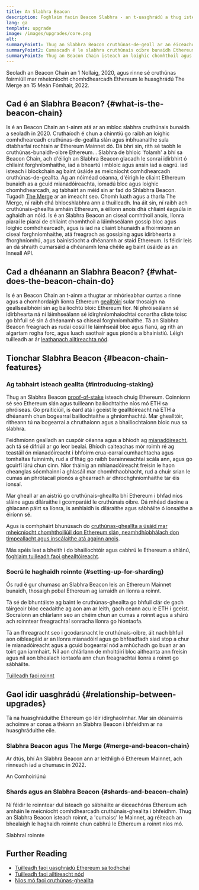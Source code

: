```yaml
---
title: An Slabhra Beacon
description: Foghlaim faoin Beacon Slabhra - an t-uasghrádú a thug isteach cruthúnais Ethereum.
lang: ga
template: upgrade
image: /images/upgrades/core.png
alt:
summaryPoint1: Thug an Slabhra Beacon cruthúnas-de-geall ar an éiceachóras Ethereum.
summaryPoint2: Cumascadh é le slabhra cruthúnais oibre bunaidh Ethereum i Meán Fómhair 2022.
summaryPoint3: Thug an Beacon Chain isteach an loighic chomhthoil agus an prótacal gossip bloc a dhaingníonn Ethereum anois.
---
```


<UpgradeStatus isShipped dateKey="page-upgrades:page-upgrades-beacon-date">
  Seoladh an Beacon Chain an 1 Nollaig, 2020, agus rinne sé cruthúnas foirmiúil mar mheicníocht chomhdhearcadh Ethereum le huasghrádú The Merge an 15 Meán Fómhair, 2022.
</UpgradeStatus>

## Cad é an Slabhra Beacon? {#what-is-the-beacon-chain}

Is é an Beacon Chain an t-ainm atá ar an mbloc slabhra cruthúnais bunaidh a seoladh in 2020. Cruthaíodh é chun a chinntiú go raibh an loighic comhdhearcadh cruthúnas-de-geallta slán agus inbhuanaithe sula dtabharfaí rochtain ar Ethereum Mainnet dó. Dá bhrí sin, rith sé taobh le cruthúnas-bunaidh-oibre Ethereum. . Slabhra de bhloic 'folamh' a bhí sa Beacon Chain, ach d'éiligh an Slabhra Beacon glacadh le sonraí idirbhirt ó chliaint forghníomhaithe, iad a bheartú i mbloic agus ansin iad a eagrú. iad isteach i blockchain ag baint úsáide as meicníocht comhdhearcadh cruthúnas-de-geallta. Ag an nóiméad céanna, d'éirigh le cliaint Ethereum bunaidh as a gcuid mianadóireachta, iomadú bloc agus loighic chomhdhearcadh, ag tabhairt an méid sin ar fad do Shlabhra Beacon. Tugadh [The Merge](/roadmap/merge/) ar an imeacht seo. Chomh luath agus a tharla The Merge, ní raibh dhá bhlocshlabhra ann a thuilleadh. Ina áit sin, ní raibh ach cruthúnais-gheallta amháin Ethereum, a éilíonn anois dhá chliaint éagsúla in aghaidh an nóid. Is é an Slabhra Beacon an ciseal comhthoil anois, líonra piaraí le piaraí de chliaint chomhthoil a láimhseálann gossip bloc agus loighic comhdhearcadh, agus is iad na cliaint bhunaidh a fhoirmíonn an ciseal forghníomhaithe, atá freagrach as gossiping agus idirbhearta a fhorghníomhú, agus bainistíocht a dhéanamh ar staid Ethereum. Is féidir leis an dá shraith cumarsáid a dhéanamh lena chéile ag baint úsáide as an Inneall API.

## Cad a dhéanann an Slabhra Beacon? {#what-does-the-beacon-chain-do}

Is é an Beacon Chain an t-ainm a thugtar ar mhórleabhar cuntas a rinne agus a chomhordaigh líonra Ethereum [gealltóirí](/staking/) sular thosaigh na geallsealbhóirí sin ag bailíochtú bloic Ethereum fíor. Ní phróiseálann sé idirbhearta ná ní láimhseálann sé idirghníomhaíochtaí conartha cliste toisc go bhfuil sé sin á dhéanamh sa chiseal forghníomhaithe. Tá an Slabhra Beacon freagrach as rudaí cosúil le láimhseáil bloc agus fianú, ag rith an algartam rogha forc, agus luach saothair agus pionóis a bhainistiú. Léigh tuilleadh ar ár [leathanach ailtireachta nód](/developers/docs/nodes-and-clients/node-architecture/#node-comparison).

## Tionchar Slabhra Beacon {#beacon-chain-features}

### Ag tabhairt isteach geallta {#introducing-staking}

Thug an Slabhra Beacon  [proof-of-stake](/developers/docs/consensus-mechanisms/pos/) isteach chuig Ethereum. Coinníonn sé seo Ethereum slán agus tuilleann bailíochtaithe níos mó ETH sa phróiseas. Go praiticiúil, is éard atá i gceist le gealltóireacht ná ETH a dhéanamh chun bogearraí bailíochtaithe a ghníomhachtú. Mar ghealltóir, ritheann tú na bogearraí a chruthaíonn agus a bhailíochtaíonn bloic nua sa slabhra.

Feidhmíonn gealladh an cuspóir céanna agus a bhíodh ag [mianadóireacht](/developers/docs/consensus-mechanisms/pow/mining/), ach tá sé difriúil ar go leor bealaí. Bhíodh caiteachas mór roimh ré ag teastáil ón mianadóireacht i bhfoirm crua-earraí cumhachtacha agus tomhaltas fuinnimh, rud a d'fhág go raibh barainneachtaí scála ann, agus go gcuirfí lárú chun cinn. Níor tháinig an mhianadóireacht freisin le haon cheanglas sócmhainní a ghlasáil mar chomhthaobhacht, rud a chuir srian le cumas an phrótacail pionós a ghearradh ar dhrochghníomhaithe tar éis ionsaí.

Mar gheall ar an aistriú go cruthúnais-gheallta bhí Ethereum i bhfad níos sláine agus díláraithe i gcomparáid le cruthúnais oibre. Dá mhéad daoine a ghlacann páirt sa líonra, is amhlaidh is díláraithe agus sábháilte ó ionsaithe a éiríonn sé.

Agus is comhpháirt bhunúsach do [cruthúnas-gheallta a úsáid mar mheicníocht chomhthoiliúil don Ethereum slán, neamhdhíobhálach don timpeallacht agus inscálaithe atá againn anois](/roadmap/vision/).

<InfoBanner emoji=":money_bag:">
  Más spéis leat a bheith i do bhailíochtóir agus cabhrú le Ethereum a shlánú, <a href="/staking/">foghlaim tuilleadh faoi ghealltóireacht</a>.
</InfoBanner>

### Socrú le haghaidh roinnte {#setting-up-for-sharding}

Ós rud é gur chumasc an Slabhra Beacon leis an Ethereum Mainnet bunaidh, thosaigh pobal Ethereum ag iarraidh an líonra a roinnt.

Tá sé de bhuntáiste ag baint le cruthúnas-gheallta go bhfuil clár de gach táirgeoir bloc ceadaithe ag aon am ar leith, gach ceann acu le ETH i gceist. Socraíonn an chlárlann seo an chéim chun an cumas a roinnt agus a shárú ach roinntear freagrachtaí sonracha líonra go hiontaofa.

Tá an fhreagracht seo i gcodarsnacht le cruthúnais-oibre, áit nach bhfuil aon oibleagáid ar an líonra mianadóirí agus go bhféadfadh siad stop a chur le mianadóireacht agus a gcuid bogearraí nód a mhúchadh go buan ar an toirt gan iarmhairt. Níl aon chlárlann de mholtóirí bloc aitheanta ann freisin agus níl aon bhealach iontaofa ann chun freagrachtaí líonra a roinnt go sábháilte.

[Tuilleadh faoi roinnt](/roadmap/danksharding/)

## Gaol idir uasghrádú {#relationship-between-upgrades}

Tá na huasghráduithe Ethereum go léir idirghaolmhar. Mar sin déanaimis achoimre ar conas a théann an Slabhra Beacon i bhfeidhm ar na huasghráduithe eile.

### Slabhra Beacon agus The Merge {#merge-and-beacon-chain}

Ar dtús, bhí An Slabhra Beacon ann ar leithligh ó Ethereum Mainnet, ach rinneadh iad a chumasc in 2022.

<ButtonLink href="/roadmap/merge/">
  An Comhoiriúnú
</ButtonLink>

### Shards agus an Slabhra Beacon {#shards-and-beacon-chain}

Ní féidir le roinntear dul isteach go sábháilte ar éiceachóras Ethereum ach amháin le meicníocht comhdhearcadh cruthúnais-gheallta i bhfeidhm. Thug an Slabhra Beacon isteach roinnt, a 'cumaisc' le Mainnet, ag réiteach an bhealaigh le haghaidh roinnte chun cabhrú le Ethereum a roinnt níos mó.

<ButtonLink href="/roadmap/danksharding/">
  Slabhraí roinnte
</ButtonLink>

## Further Reading

- [Tuilleadh faoi uasghrádú Ethereum sa todhchaí](/roadmap/vision)
- [Tuilleadh faoi ailtireacht nód](/developers/docs/nodes-and-clients/node-architecture)
- [Níos mó faoi cruthúnas-gheallta](/developers/docs/consensus-mechanisms/pos)
